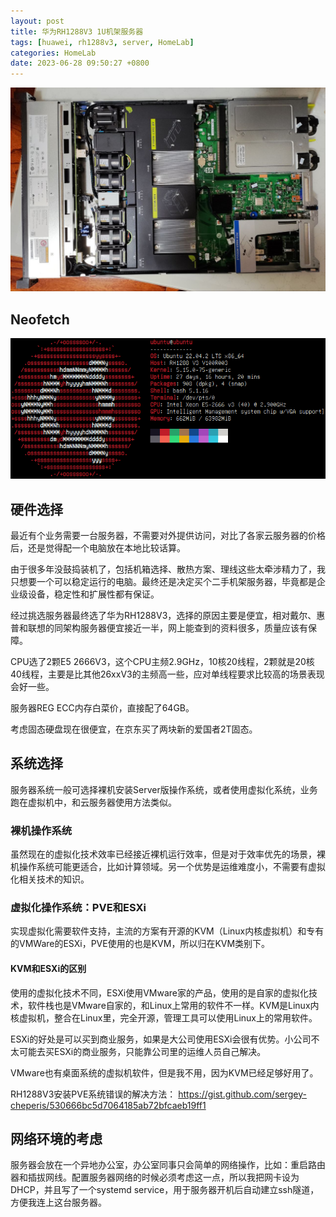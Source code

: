 ```yaml
---
layout: post
title: 华为RH1288V3 1U机架服务器
tags: [huawei, rh1288v3, server, HomeLab]
categories: HomeLab
date: 2023-06-28 09:50:27 +0800
---
```


![](/assets/images/rh1288v3/photo_2023-06-29_09-48-48.jpg)

## Neofetch

![](/assets/img/neofetch-rh1288v3-ubuntu22.04.png)

## 硬件选择

最近有个业务需要一台服务器，不需要对外提供访问，对比了各家云服务器的价格后，还是觉得配一个电脑放在本地比较话算。

由于很多年没鼓捣装机了，包括机箱选择、散热方案、理线这些太牵涉精力了，我只想要一个可以稳定运行的电脑。最终还是决定买个二手机架服务器，毕竟都是企业级设备，稳定性和扩展性都有保证。

经过挑选服务器最终选了华为RH1288V3，选择的原因主要是便宜，相对戴尔、惠普和联想的同架构服务器便宜接近一半，网上能查到的资料很多，质量应该有保障。

CPU选了2颗E5 2666V3，这个CPU主频2.9GHz，10核20线程，2颗就是20核40线程，主要是比其他26xxV3的主频高一些，应对单线程要求比较高的场景表现会好一些。

服务器REG ECC内存白菜价，直接配了64GB。

考虑固态硬盘现在很便宜，在京东买了两块新的爱国者2T固态。



## 系统选择

服务器系统一般可选择裸机安装Server版操作系统，或者使用虚拟化系统，业务跑在虚拟机中，和云服务器使用方法类似。

### 裸机操作系统

虽然现在的虚拟化技术效率已经接近裸机运行效率，但是对于效率优先的场景，裸机操作系统可能更适合，比如计算领域。另一个优势是运维难度小，不需要有虚拟化相关技术的知识。

### 虚拟化操作系统：PVE和ESXi

实现虚拟化需要软件支持，主流的方案有开源的KVM（Linux内核虚拟机）和专有的VMWare的ESXi，PVE使用的也是KVM，所以归在KVM类别下。

#### KVM和ESXi的区别

使用的虚拟化技术不同，ESXi使用VMware家的产品，使用的是自家的虚拟化技术，软件栈也是VMware自家的，和Linux上常用的软件不一样。KVM是Linux内核虚拟机，整合在Linux里，完全开源，管理工具可以使用Linux上的常用软件。

ESXi的好处是可以买到商业服务，如果是大公司使用ESXi会很有优势。小公司不太可能去买ESXi的商业服务，只能靠公司里的运维人员自己解决。

VMware也有桌面系统的虚拟机软件，但是我不用，因为KVM已经足够好用了。

RH1288V3安装PVE系统错误的解决方法：
https://gist.github.com/sergey-cheperis/530666bc5d7064185ab72bfcaeb19ff1

## 网络环境的考虑

服务器会放在一个异地办公室，办公室同事只会简单的网络操作，比如：重启路由器和插拔网线。配置服务器网络的时候必须考虑这一点，所以我把网卡设为DHCP，并且写了一个systemd service，用于服务器开机后自动建立ssh隧道，方便我连上这台服务器。

